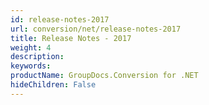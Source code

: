 ```yaml
---
id: release-notes-2017
url: conversion/net/release-notes-2017
title: Release Notes - 2017
weight: 4
description: 
keywords: 
productName: GroupDocs.Conversion for .NET
hideChildren: False
---
```

